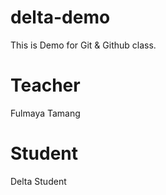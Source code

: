 # delta-demo
This is Demo for Git &amp; Github class.

# Teacher
 Fulmaya Tamang

# Student
 Delta Student